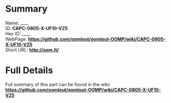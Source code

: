 
Summary
=================
  
Name: ____    
ID: __CAPC-0805-X-UF10-V25__   
Hex ID: ____   
WebPage: __https://github.com/oomlout/oomlout-OOMP/wiki/CAPC-0805-X-UF10-V25__   
Short URL: __http://oom.lt/__   

Full Details
==========================
Full summary of this part can be found in the wiki:   
__https://github.com/oomlout/oomlout-OOMP/wiki/CAPC-0805-X-UF10-V25__    

